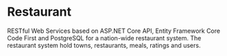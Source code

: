 # Restaurant
RESTful Web Services based on ASP.NET Core API, Entity Framework Core Code First and PostgreSQL for a nation-wide restaurant system. The restaurant system hold towns, restaurants, meals, ratings and users. 




